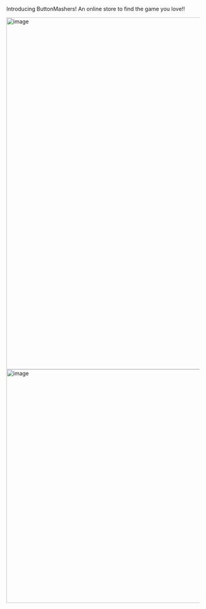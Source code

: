 Introducing ButtonMashers! An online store to find the game you love!!


<img width="917" alt="image" src="https://github.com/user-attachments/assets/f7356c10-5e70-402e-9063-0bcd19bd4b4e">
<img width="609" alt="image" src="https://github.com/user-attachments/assets/0c1bfc86-1325-4b35-8456-54c2d0e415b2">

